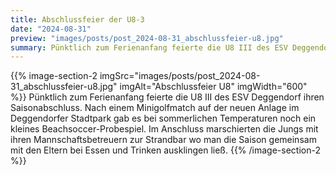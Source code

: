 ```yaml
---
title: Abschlussfeier der U8-3
date: "2024-08-31"
preview: "images/posts/post_2024-08-31_abschlussfeier-u8.jpg"
summary: Pünktlich zum Ferienanfang feierte die U8 III des ESV Deggendorf ihren Saisonabschluss. Nach einem Minigolfmatch auf der neuen Anlage im Deggendorfer Stadtpark gab es bei sommerlichen Temperaturen noch ein kleines Beachsoccer-Probespiel.
---
```


{{% image-section-2 imgSrc="images/posts/post_2024-08-31_abschlussfeier-u8.jpg" imgAlt="Abschlussfeier U8" imgWidth="600" %}}
Pünktlich zum Ferienanfang feierte die U8 III des ESV Deggendorf ihren Saisonabschluss. Nach einem Minigolfmatch auf der neuen Anlage im Deggendorfer Stadtpark gab es bei sommerlichen Temperaturen noch ein kleines Beachsoccer-Probespiel. Im Anschluss marschierten die Jungs mit ihren Mannschaftsbetreuern zur Strandbar wo man die Saison gemeinsam mit den Eltern bei Essen und Trinken ausklingen ließ.
{{% /image-section-2 %}}
